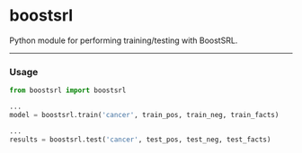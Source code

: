 # boostsrl

Python module for performing training/testing with BoostSRL.

---

### Usage

```python
from boostsrl import boostsrl

...
model = boostsrl.train('cancer', train_pos, train_neg, train_facts)

...
results = boostsrl.test('cancer', test_pos, test_neg, test_facts)

```

